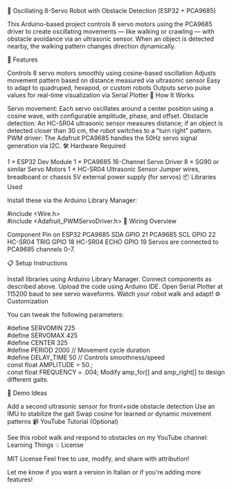 🐛 Oscillating 8-Servo Robot with Obstacle Detection (ESP32 + PCA9685)

This Arduino-based project controls 8 servo motors using the PCA9685 driver to create oscillating movements — like walking or crawling — with obstacle avoidance via an ultrasonic sensor. When an object is detected nearby, the walking pattern changes direction dynamically.

🚀 Features

Controls 8 servo motors smoothly using cosine-based oscillation
Adjusts movement pattern based on distance measured via ultrasonic sensor
Easy to adapt to quadruped, hexapod, or custom robots
Outputs servo pulse values for real-time visualization via Serial Plotter
🧠 How It Works

Servo movement: Each servo oscillates around a center position using a cosine wave, with configurable amplitude, phase, and offset.
Obstacle detection: An HC-SR04 ultrasonic sensor measures distance; if an object is detected closer than 30 cm, the robot switches to a "turn right" pattern.
PWM driver: The Adafruit PCA9685 handles the 50Hz servo signal generation via I2C.
🛠️ Hardware Required

1 × ESP32 Dev Module
1 × PCA9685 16-Channel Servo Driver
8 × SG90 or similar Servo Motors
1 × HC-SR04 Ultrasonic Sensor
Jumper wires, breadboard or chassis
5V external power supply (for servos)
📦 Libraries Used

Install these via the Arduino Library Manager:

#include <Wire.h>  
#include <Adafruit_PWMServoDriver.h>
🔌 Wiring Overview

Component	Pin on ESP32
PCA9685 SDA	GPIO 21
PCA9685 SCL	GPIO 22
HC-SR04 TRIG	GPIO 18
HC-SR04 ECHO	GPIO 19
Servos are connected to PCA9685 channels 0–7.

📋 Setup Instructions

Install libraries using Arduino Library Manager.
Connect components as described above.
Upload the code using Arduino IDE.
Open Serial Plotter at 115200 baud to see servo waveforms.
Watch your robot walk and adapt!
⚙️ Customization

You can tweak the following parameters:

#define SERVOMIN 225  
#define SERVOMAX 425  
#define CENTER   325  
#define PERIOD   2000      // Movement cycle duration  
#define DELAY_TIME 50      // Controls smoothness/speed  
const float AMPLITUDE = 50.;  
const float FREQUENCY = .004;
Modify amp_for[] and amp_right[] to design different gaits.

🧪 Demo Ideas

Add a second ultrasonic sensor for front+side obstacle detection
Use an IMU to stabilize the gait
Swap cosine for learned or dynamic movement patterns
📹 YouTube Tutorial (Optional)

See this robot walk and respond to obstacles on my YouTube channel: Learning Things
💡 License

MIT License
Feel free to use, modify, and share with attribution!

Let me know if you want a version in Italian or if you're adding more features!
